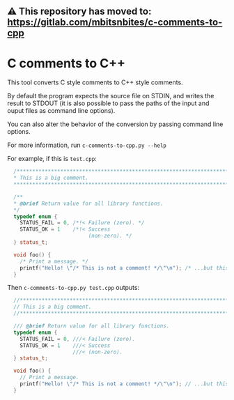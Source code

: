 ## ⚠️ This repository has moved to: https://gitlab.com/mbitsnbites/c-comments-to-cpp

# C comments to C++

This tool converts C style comments to C++ style comments.

By default the program expects the source file on STDIN, and writes the result
to STDOUT (it is also possible to pass the paths of the input and ouput files
as command line options).

You can also alter the behavior of the conversion by passing command line
options.

For more information, run `c-comments-to-cpp.py --help`

For example, if this is `test.cpp`:

```c++
  /*****************************************************************************
  * This is a big comment.
  *****************************************************************************/

  /**
  * @brief Return value for all library functions.
  */
  typedef enum {
    STATUS_FAIL = 0, /*!< Failure (zero). */
    STATUS_OK = 1    /*!< Success
                          (non-zero). */
  } status_t;

  void foo() {
    /* Print a message. */
    printf("Hello! \"/* This is not a comment! */\"\n"); /* ...but this is. */
  }
```

Then `c-comments-to-cpp.py test.cpp` outputs:

```c++
  //****************************************************************************
  // This is a big comment.
  //****************************************************************************

  /// @brief Return value for all library functions.
  typedef enum {
    STATUS_FAIL = 0, ///< Failure (zero).
    STATUS_OK = 1    ///< Success
                     ///< (non-zero).
  } status_t;

  void foo() {
    // Print a message.
    printf("Hello! \"/* This is not a comment! */\"\n"); // ...but this is.
  }
```

